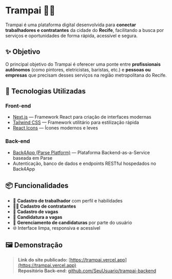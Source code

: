 # Trampai 🧰🌆

Trampai é uma plataforma digital desenvolvida para **conectar trabalhadores e contratantes** da cidade do **Recife**, facilitando a busca por serviços e oportunidades de forma rápida, acessível e segura.

## ✨ Objetivo

O principal objetivo do Trampai é oferecer uma ponte entre **profissionais autônomos** (como pintores, eletricistas, baristas, etc.) e **pessoas ou empresas** que precisam desses serviços na região metropolitana do Recife.

## 🔧 Tecnologias Utilizadas

### Front-end
- [Next.js](https://nextjs.org/) — Framework React para criação de interfaces modernas
- [Tailwind CSS](https://tailwindcss.com/) — Framework utilitário para estilização rápida
- [React Icons](https://react-icons.github.io/react-icons/) — Ícones modernos e leves

### Back-end
- [Back4App (Parse Platform)](https://www.back4app.com/) — Plataforma Backend-as-a-Service baseada em Parse
- Autenticação, banco de dados e endpoints RESTful hospedados no Back4App

## 📦 Funcionalidades

- 👷 **Cadastro de trabalhador** com perfil e habilidades
- 🧑‍💼 **Cadastro de contratantes** 
- 💼 **Cadastro de vagas** 
- 💼 **Candidatura a vagas**
- 📂 **Gerenciamento de candidaturas** por parte do usuário
- 🌐 Interface limpa, responsiva e acessível

## 🖼️ Demonstração

> **Link do site publicado:** [https://trampai.vercel.app](https://trampai.vercel.app)  
> **Repositório Back-end:** [github.com/SeuUsuario/trampai-backend](https://github.com/SeuUsuario/trampai-backend)


